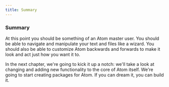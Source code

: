 ```yaml
---
title: Summary
---
```


### Summary

At this point you should be something of an Atom master user. You should be able to navigate and manipulate your text and files like a wizard. You should also be able to customize Atom backwards and forwards to make it look and act just how you want it to.

In the next chapter, we're going to kick it up a notch: we'll take a look at changing and adding new functionality to the core of Atom itself. We're going to start creating packages for Atom. If you can dream it, you can build it.
